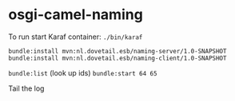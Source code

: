 # osgi-camel-naming

To run start Karaf container:
`./bin/karaf`

`bundle:install mvn:nl.dovetail.esb/naming-server/1.0-SNAPSHOT`
`bundle:install mvn:nl.dovetail.esb/naming-client/1.0-SNAPSHOT`

`bundle:list`
(look up ids)
`bundle:start 64 65`

Tail the log

